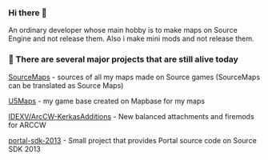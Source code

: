### Hi there 👋

An ordinary developer whose main hobby is to make maps on Source Engine and not release them. Also i make mini mods and not release them.

### 🔭 There are several major projects that are still alive today

[SourceMaps](https://github.com/URAKOLOUY5/SourceMaps) - sources of all my maps made on Source games (SourceMaps can be translated as Source Maps)

[U5Maps](https://github.com/URAKOLOUY5/u5-maps) - my game base created on Mapbase for my maps

[IDEXV/ArcCW-KerkasAdditions](https://github.com/IDEXV/ArcCW-KerkasAdditions) - New balanced attachments and firemods for ARCCW

[portal-sdk-2013](https://github.com/URAKOLOUY5/portal-sdk-2013) - Small project that provides Portal source code on Source SDK 2013
